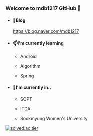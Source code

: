 ### Welcome to mdb1217 GitHub 👋

- #### 💬Blog
    https://blog.naver.com/mdb1217
    
- #### 📫I'm currently learning
    - Android
    
    - Algorithm 
    
    - Spring
    
- #### 🌱I'm currently in..
    - SOPT
    
    - ITDA 
    
    - Sookmyung Women's University

[![solved.ac tier](http://mazassumnida.wtf/api/generate_badge?boj=mdb1217)](https://solved.ac/mdb1217)
<!--
**mdb1217/mdb1217** is a ✨ _special_ ✨ repository because its `README.md` (this file) appears on your GitHub profile.

Here are some ideas to get you started:

- 🔭 I’m currently working on ...
- 🌱 I’m currently learning ...
***android
***algorithm
- 👯 I’m looking to collaborate on ...
- 🤔 I’m looking for help with ...
- 💬 Ask me about ...
- 📫 How to reach me: ...
- 😄 Pronouns: ...
- ⚡ Fun fact: ...
-->

